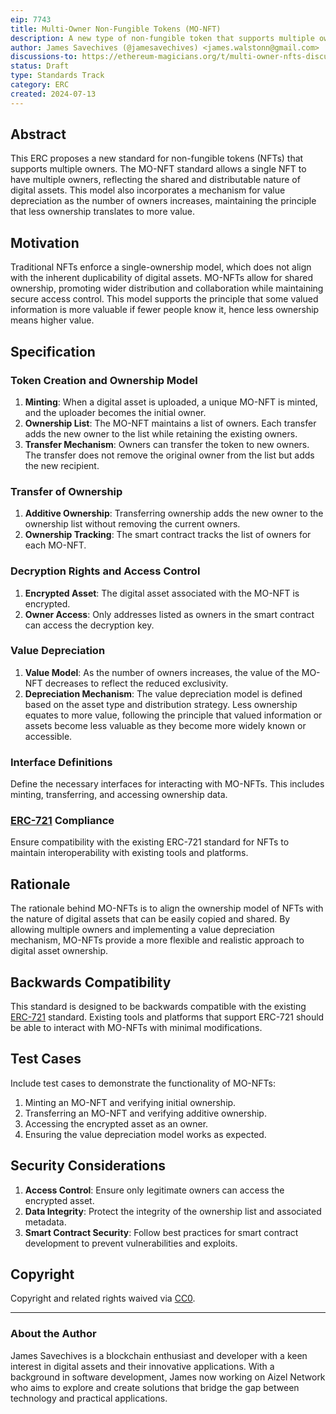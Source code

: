```yaml
---
eip: 7743
title: Multi-Owner Non-Fungible Tokens (MO-NFT)
description: A new type of non-fungible token that supports multiple owners, allowing shared ownership and transferability among users.
author: James Savechives (@jamesavechives) <james.walstonn@gmail.com>
discussions-to: https://ethereum-magicians.org/t/multi-owner-nfts-discussion-thread/12345
status: Draft
type: Standards Track
category: ERC
created: 2024-07-13
---
```


## Abstract
This ERC proposes a new standard for non-fungible tokens (NFTs) that supports multiple owners. The MO-NFT standard allows a single NFT to have multiple owners, reflecting the shared and distributable nature of digital assets. This model also incorporates a mechanism for value depreciation as the number of owners increases, maintaining the principle that less ownership translates to more value.

## Motivation
Traditional NFTs enforce a single-ownership model, which does not align with the inherent duplicability of digital assets. MO-NFTs allow for shared ownership, promoting wider distribution and collaboration while maintaining secure access control. This model supports the principle that some valued information is more valuable if fewer people know it, hence less ownership means higher value.

## Specification

### Token Creation and Ownership Model
1. **Minting**: When a digital asset is uploaded, a unique MO-NFT is minted, and the uploader becomes the initial owner.
2. **Ownership List**: The MO-NFT maintains a list of owners. Each transfer adds the new owner to the list while retaining the existing owners.
3. **Transfer Mechanism**: Owners can transfer the token to new owners. The transfer does not remove the original owner from the list but adds the new recipient.

### Transfer of Ownership
1. **Additive Ownership**: Transferring ownership adds the new owner to the ownership list without removing the current owners.
2. **Ownership Tracking**: The smart contract tracks the list of owners for each MO-NFT.

### Decryption Rights and Access Control
1. **Encrypted Asset**: The digital asset associated with the MO-NFT is encrypted.
2. **Owner Access**: Only addresses listed as owners in the smart contract can access the decryption key.

### Value Depreciation
1. **Value Model**: As the number of owners increases, the value of the MO-NFT decreases to reflect the reduced exclusivity.
2. **Depreciation Mechanism**: The value depreciation model is defined based on the asset type and distribution strategy. Less ownership equates to more value, following the principle that valued information or assets become less valuable as they become more widely known or accessible.

### Interface Definitions
Define the necessary interfaces for interacting with MO-NFTs. This includes minting, transferring, and accessing ownership data.

### [ERC-721](./erc-721.md) Compliance
Ensure compatibility with the existing ERC-721 standard for NFTs to maintain interoperability with existing tools and platforms.

## Rationale
The rationale behind MO-NFTs is to align the ownership model of NFTs with the nature of digital assets that can be easily copied and shared. By allowing multiple owners and implementing a value depreciation mechanism, MO-NFTs provide a more flexible and realistic approach to digital asset ownership.

## Backwards Compatibility
This standard is designed to be backwards compatible with the existing [ERC-721](./erc-721.md) standard. Existing tools and platforms that support ERC-721 should be able to interact with MO-NFTs with minimal modifications.

## Test Cases
Include test cases to demonstrate the functionality of MO-NFTs:
1. Minting an MO-NFT and verifying initial ownership.
2. Transferring an MO-NFT and verifying additive ownership.
3. Accessing the encrypted asset as an owner.
4. Ensuring the value depreciation model works as expected.

## Security Considerations
1. **Access Control**: Ensure only legitimate owners can access the encrypted asset.
2. **Data Integrity**: Protect the integrity of the ownership list and associated metadata.
3. **Smart Contract Security**: Follow best practices for smart contract development to prevent vulnerabilities and exploits.

## Copyright
Copyright and related rights waived via [CC0](../LICENSE.md).

---

### About the Author
James Savechives is a blockchain enthusiast and developer with a keen interest in digital assets and their innovative applications. With a background in software development, James now working on Aizel Network who aims to explore and create solutions that bridge the gap between technology and practical applications. 
